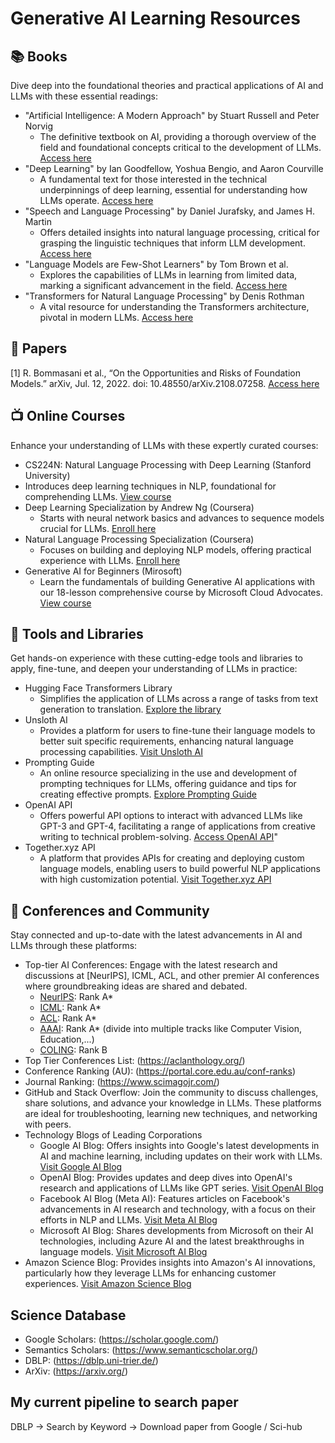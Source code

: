 # Generative AI Learning Resources
## 📚 Books
Dive deep into the foundational theories and practical applications of AI and LLMs with these essential readings:
- "Artificial Intelligence: A Modern Approach" by Stuart Russell and Peter Norvig
  - The definitive textbook on AI, providing a thorough overview of the field and foundational concepts critical to the development of LLMs. [Access here](https://people.engr.tamu.edu/guni/csce421/files/AI_Russell_Norvig.pdf)
- "Deep Learning" by Ian Goodfellow, Yoshua Bengio, and Aaron Courville
  - A fundamental text for those interested in the technical underpinnings of deep learning, essential for understanding how LLMs operate. [Access here](http://alvarestech.com/temp/deep/Deep%20Learning%20by%20Ian%20Goodfellow,%20Yoshua%20Bengio,%20Aaron%20Courville%20(z-lib.org).pdf)
- "Speech and Language Processing" by Daniel Jurafsky, and James H. Martin
  - Offers detailed insights into natural language processing, critical for grasping the linguistic techniques that inform LLM development. [Access here](https://web.stanford.edu/~jurafsky/slp3/)
- "Language Models are Few-Shot Learners" by Tom Brown et al.
  - Explores the capabilities of LLMs in learning from limited data, marking a significant advancement in the field. [Access here](https://papers.nips.cc/paper/2020/hash/1457c0d6bfcb4967418bfb8ac142f64a-Abstract.html)
- "Transformers for Natural Language Processing" by Denis Rothman
  - A vital resource for understanding the Transformers architecture, pivotal in modern LLMs. [Access here](https://github.com/Denis2054/Transformers-for-NLP-and-Computer-Vision-3rd-Edition)

## :newspaper: Papers
[1] R. Bommasani et al., “On the Opportunities and Risks of Foundation Models.” arXiv, Jul. 12, 2022. doi: 10.48550/arXiv.2108.07258. [Access here](http://arxiv.org/abs/2108.07258)


## 📺 Online Courses
Enhance your understanding of LLMs with these expertly curated courses:
-  CS224N: Natural Language Processing with Deep Learning (Stanford University)
  - Introduces deep learning techniques in NLP, foundational for comprehending LLMs. [View course](https://web.stanford.edu/class/cs224n/)
- Deep Learning Specialization by Andrew Ng (Coursera)
  - Starts with neural network basics and advances to sequence models crucial for LLMs. [Enroll here](https://www.coursera.org/specializations/deep-learning)
- Natural Language Processing Specialization (Coursera)
  - Focuses on building and deploying NLP models, offering practical experience with LLMs. [Enroll here](https://www.deeplearning.ai/courses/natural-language-processing-specialization/)
- Generative AI for Beginners (Mirosoft)
  - Learn the fundamentals of building Generative AI applications with our 18-lesson comprehensive course by Microsoft Cloud Advocates. [View course](https://github.com/microsoft/generative-ai-for-beginners/)


## 🧰 Tools and Libraries
Get hands-on experience with these cutting-edge tools and libraries to apply, fine-tune, and deepen your understanding of LLMs in practice:
- Hugging Face Transformers Library
  - Simplifies the application of LLMs across a range of tasks from text generation to translation. [Explore the library](https://huggingface.co/)
- Unsloth AI
  - Provides a platform for users to fine-tune their language models to better suit specific requirements, enhancing natural language processing capabilities. [Visit Unsloth AI](https://unsloth.ai/)
- Prompting Guide
  - An online resource specializing in the use and development of prompting techniques for LLMs, offering guidance and tips for creating effective prompts. [Explore Prompting Guide](https://www.promptingguide.ai)
- OpenAI API
  - Offers powerful API options to interact with advanced LLMs like GPT-3 and GPT-4, facilitating a range of applications from creative writing to technical problem-solving. [Access OpenAI API](https://beta.openai.com/)"
- Together.xyz API
  - A platform that provides APIs for creating and deploying custom language models, enabling users to build powerful NLP applications with high customization potential. [Visit Together.xyz API](https://api.together.xyz/)

## 📅 Conferences and Community
Stay connected and up-to-date with the latest advancements in AI and LLMs through these platforms:
- Top-tier AI Conferences: Engage with the latest research and discussions at [NeurIPS], ICML, ACL, and other premier AI conferences where groundbreaking ideas are shared and debated.
  - [NeurIPS](https://dblp.uni-trier.de/db/conf/nips/neurips2023.html): Rank A*
  - [ICML](https://dblp.uni-trier.de/db/conf/icml/index.html): Rank A*
  - [ACL](https://dblp.uni-trier.de/db/conf/acl/index.html): Rank A*
  - [AAAI](https://dblp.uni-trier.de/db/conf/aaai/aaai2024.html): Rank A* (divide into multiple tracks like Computer Vision, Education,...)
  - [COLING](https://aclanthology.org/volumes/2024.lrec-main/): Rank B
- Top Tier Conferences List: (https://aclanthology.org/) 
- Conference Ranking (AU): (https://portal.core.edu.au/conf-ranks)
- Journal Ranking: (https://www.scimagojr.com/)
- GitHub and Stack Overflow: Join the community to discuss challenges, share solutions, and advance your knowledge in LLMs. These platforms are ideal for troubleshooting, learning new techniques, and networking with peers.
- Technology Blogs of Leading Corporations</strong>
  - Google AI Blog: Offers insights into Google's latest developments in AI and machine learning, including updates on their work with LLMs. [Visit Google AI Blog](https://ai.googleblog.com/)
  - OpenAI Blog: Provides updates and deep dives into OpenAI's research and applications of LLMs like GPT series. [Visit OpenAI Blog](https://openai.com/blog/)
  - Facebook AI Blog (Meta AI): Features articles on Facebook's advancements in AI research and technology, with a focus on their efforts in NLP and LLMs. [Visit Meta AI Blog](https://ai.facebook.com/blog/)
  - Microsoft AI Blog: Shares developments from Microsoft on their AI technologies, including Azure AI and the latest breakthroughs in language models. [Visit Microsoft AI Blog](https://blogs.microsoft.com/ai/)
- Amazon Science Blog: Provides insights into Amazon's AI innovations, particularly how they leverage LLMs for enhancing customer experiences. [Visit Amazon Science Blog](https://www.amazon.science/)

## Science Database
- Google Scholars: (https://scholar.google.com/)
- Semantics Scholars: (https://www.semanticscholar.org/)
- DBLP: (https://dblp.uni-trier.de/)
- ArXiv: (https://arxiv.org/)

## My current pipeline to search paper
DBLP -> Search by Keyword -> Download paper from Google / Sci-hub